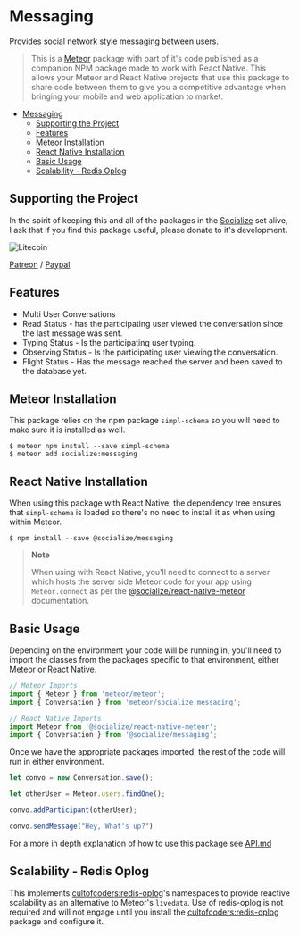 # Messaging

Provides social network style messaging between users.

>This is a [Meteor][meteor] package with part of it's code published as a companion NPM package made to work with React Native. This allows your Meteor and React Native projects that use this package to share code between them to give you a competitive advantage when bringing your mobile and web application to market.

- [Messaging](#messaging)
    - [Supporting the Project](#supporting-the-project)
    - [Features](#features)
    - [Meteor Installation](#meteor-installation)
    - [React Native Installation](#react-native-installation)
    - [Basic Usage](#basic-usage)
    - [Scalability - Redis Oplog](#scalability---redis-oplog)

## Supporting the Project
In the spirit of keeping this and all of the packages in the [Socialize][socialize] set alive, I ask that if you find this package useful, please donate to it's development.

![Litecoin](http://gdurl.com/xnOe)

[Patreon](https://www.patreon.com/user?u=4866588) / [Paypal](https://www.paypal.me/copleykj)

## Features

* Multi User Conversations
* Read Status - has the participating user viewed the conversation since the last message was sent.
* Typing Status - Is the participating user typing.
* Observing Status - Is the participating user viewing the conversation.
* Flight Status - Has the message reached the server and been saved to the database yet.

## Meteor Installation

This package relies on the npm package `simpl-schema` so you will need to make sure it is installed as well.

```shell
$ meteor npm install --save simpl-schema
$ meteor add socialize:messaging
```

## React Native Installation

When using this package with React Native, the dependency tree ensures that `simpl-schema` is loaded so there's no need to install it as when using within Meteor.

```shell
$ npm install --save @socialize/messaging
```
> **Note**
>
>  When using with React Native, you'll need to connect to a server which hosts the server side Meteor code for your app using `Meteor.connect` as per the [@socialize/react-native-meteor](https://www.npmjs.com/package/@socialize/react-native-meteor#example-usage) documentation.

## Basic Usage

Depending on the environment your code will be running in, you'll need to import the classes from the packages specific to that environment, either Meteor or React Native.

```javascript
// Meteor Imports
import { Meteor } from 'meteor/meteor';
import { Conversation } from 'meteor/socialize:messaging';
```

```javascript
// React Native Imports
import Meteor from '@socialize/react-native-meteor';
import { Conversation } from '@socialize/messaging';
```

Once we have the appropriate packages imported, the rest of the code will run in either environment.

```javascript
let convo = new Conversation.save();

let otherUser = Meteor.users.findOne();

convo.addParticipant(otherUser);

convo.sendMessage("Hey, What's up?")
```

For a more in depth explanation of how to use this package see [API.md][api]

## Scalability - Redis Oplog

This implements [cultofcoders:redis-oplog][redis-oplog]'s namespaces to provide reactive scalability as an alternative to Meteor's `livedata`. Use of redis-oplog is not required and will not engage until you install the [cultofcoders:redis-oplog][redis-oplog] package and configure it.

[redis-oplog]:https://github.com/cultofcoders/redis-oplog
[socialize]:https://atmospherejs.com/socialize
[api]: https://github.com/copleykj/socialize-messaging/blob/master/API.md
[meteor]: https://meteor.com
